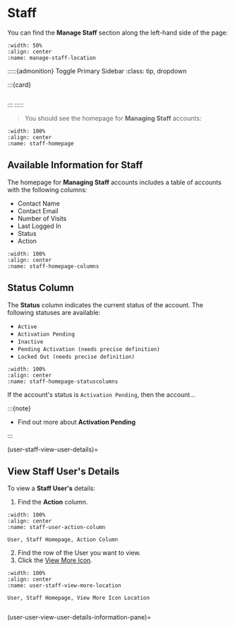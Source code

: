 
# Staff 


You can find the **Manage Staff** section along the left-hand side of the page:

```{figure} ../../_static/solo_app/User/Staff/manage-staff-location.jpeg
:width: 50%
:align: center
:name: manage-staff-location
```

:::::{admonition} Toggle Primary Sidebar
:class: tip, dropdown

:::{card}


```{include} ../../QuickTips/TogglePrimarySidebar.md
```

:::
:::::



> You should see the homepage for **Managing Staff** accounts:


```{figure} ../../_static/solo_app/User/Staff/staff-homepage.jpeg
:width: 100%
:align: center
:name: staff-homepage
```



## Available Information for Staff


The homepage for **Managing Staff** accounts includes a table of accounts with the following columns:

- Contact Name
- Contact Email
- Number of Visits
- Last Logged In
- Status
- Action


```{figure} ../../_static/solo_app/User/Staff/staff-homepage-columns.jpeg
:width: 100%
:align: center
:name: staff-homepage-columns
```



## Status Column


The **Status** column indicates the current status of the account. The following statuses are available:

- `Active`
- `Activation Pending`
- `Inactive`
- `Pending Activation (needs precise definition)`
- `Locked Out (needs precise definition)`


```{figure} ../../_static/solo_app/User/Staff/staff-homepage-columns-status-column.jpeg
:width: 100%
:align: center
:name: staff-homepage-statuscolumns
```


If the account's status is `Activation Pending`, then the account...


:::{note}

- Find out more about **Activation Pending**

:::




(user-staff-view-user-details)=
## View Staff User's Details


To view a **Staff User's** details:


1. Find the **Action** column.


```{figure} ../../_static/solo_app/User/Staff/staff-homepage-columns-action-location.jpeg
:width: 100%
:align: center
:name: staff-user-action-column

User, Staff Homepage, Action Column
```

2. Find the row of the User you want to view.
3. Click the [View More Icon](#view-more-icon).


```{figure} ../../_static/solo_app/User/Staff/staff-homepage-columns-view-user-details-location.jpeg
:width: 100%
:align: center
:name: user-staff-view-more-location

User, Staff Homepage, View More Icon Location
```


```{include} ../../Universal/UserDetails/user-details-page.md
```

(user-user-view-user-details-information-pane)=

```{include} ../../Universal/information-pane.md
```

```{include} ../../Universal/UserDetails/view-user-details-accounts-tab.md
```





